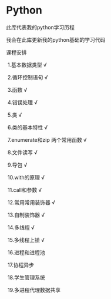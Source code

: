 # Python
此库代表我的python学习历程

我会在此库更新我的python基础的学习代码

课程安排

​	1.基本数据类型    √

​	2.循环控制语句    √

​	3.函数    √

​	4.错误处理  √

​	5.类 √

​	6.类的基本特性    √

​	7.enumerate和zip 两个常用函数  √

​	8.文件读写  √

​	9.导包    √

​	10.with的原理  √

​	11.call和参数  √

​	12.常用常用装饰器  √

​	13.自制装饰器    √

​	14.多线程  √

​	15.多线程上锁    √

​	16.进程和进程池

​	17.协程异步

​	18.学生管理系统

​	19.多进程代理数据共享
